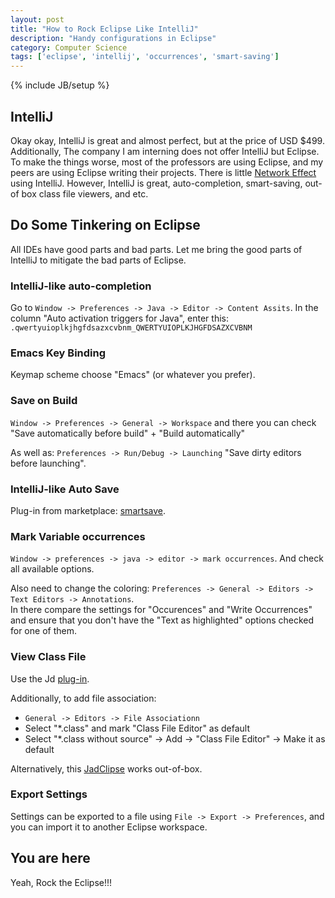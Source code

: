 ```yaml
---
layout: post
title: "How to Rock Eclipse Like IntelliJ"
description: "Handy configurations in Eclipse"
category: Computer Science 
tags: ['eclipse', 'intellij', 'occurrences', 'smart-saving']
---
```

{% include JB/setup %}

## IntelliJ
Okay okay, IntelliJ is great and almost perfect, but at the price of USD $499. Additionally, The company I am interning does not offer IntelliJ but Eclipse. To make the things worse, most of the professors are using Eclipse, and my peers are using Eclipse writing their projects. There is little [Network Effect](http://en.wikipedia.org/wiki/Network_effect) using IntelliJ. However, IntelliJ is great, auto-completion, smart-saving, out-of box class file viewers, and etc. 

## Do Some Tinkering on Eclipse 

All IDEs have good parts and bad parts. Let me bring the good parts of IntelliJ to mitigate the bad parts of Eclipse. 

### IntelliJ-like auto-completion
Go to `Window -> Preferences -> Java -> Editor -> Content Assits`. In the column "Auto activation triggers for Java", enter this: `.qwertyuioplkjhgfdsazxcvbnm_QWERTYUIOPLKJHGFDSAZXCVBNM`

### Emacs Key Binding
Keymap scheme choose "Emacs" (or whatever you prefer).

### Save on Build
`Window -> Preferences -> General -> Workspace` and there you can check "Save automatically before build" + "Build automatically"  

As well as: `Preferences -> Run/Debug -> Launching` "Save dirty editors before launching".

### IntelliJ-like Auto Save
Plug-in from marketplace: [smartsave](http://marketplace.eclipse.org/content/smart-save#.U1Nle_mSz0B).

### Mark Variable occurrences
`Window -> preferences -> java -> editor -> mark occurrences`. And check all available options.  

Also need to change the coloring: `Preferences -> General -> Editors -> Text Editors -> Annotations`.  
In there compare the settings for "Occurences" and "Write Occurrences" and ensure that you don't have the "Text as highlighted" options checked for one of them. 

### View Class File 
Use the Jd [plug-in](http://jd.benow.ca/#jd-eclipse).

Additionally, to add file association: 

* `General -> Editors -> File Associationn`  
* Select "*.class" and mark "Class File Editor" as default  
* Select "*.class without source" -> Add -> "Class File Editor" -> Make it as default  

Alternatively, this [JadClipse](http://sourceforge.net/projects/jadclipse/) works out-of-box.

### Export Settings
Settings can be exported to a file using `File -> Export -> Preferences`, and you can import it to another Eclipse workspace.

## You are here
Yeah, Rock the Eclipse!!!
